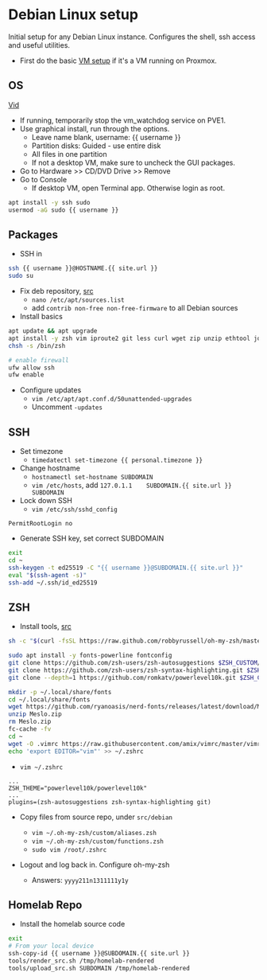 # Debian Linux setup
Initial setup for any Debian Linux instance. Configures the shell, ssh access and useful utilities.

- First do the basic [VM setup](./vm.md) if it's a VM running on Proxmox.

## OS
[Vid](https://www.youtube.com/watch?v=XEoO1FgIel4)
- If running, temporarily stop the vm_watchdog service on PVE1.
- Use graphical install, run through the options.
  - Leave name blank, username: {{ username }}
  - Partition disks: Guided - use entire disk
  - All files in one partition
  - If not a desktop VM, make sure to uncheck the GUI packages.
- Go to Hardware >> CD/DVD Drive >> Remove
- Go to Console
  - If desktop VM, open Terminal app. Otherwise login as root.
```bash
apt install -y ssh sudo
usermod -aG sudo {{ username }}
```

## Packages
- SSH in
```bash
ssh {{ username }}@HOSTNAME.{{ site.url }}
sudo su
```
- Fix deb repository, [src](https://it42.cc/2019/10/14/fix-proxmox-repository-is-not-signed/) 
	- `nano /etc/apt/sources.list`
	- add `contrib non-free non-free-firmware` to all Debian sources
- Install basics
```bash
apt update && apt upgrade
apt install -y zsh vim iproute2 git less curl wget zip unzip ethtool jq unattended-upgrades ufw
chsh -s /bin/zsh

# enable firewall
ufw allow ssh
ufw enable
```
- Configure updates
	- `vim /etc/apt/apt.conf.d/50unattended-upgrades`
  - Uncomment `-updates`

## SSH
- Set timezone
  - `timedatectl set-timezone {{ personal.timezone }}`
- Change hostname
	- `hostnamectl set-hostname SUBDOMAIN`
	- `vim /etc/hosts`, add `127.0.1.1    SUBDOMAIN.{{ site.url }}    SUBDOMAIN`
- Lock down SSH
	- `vim /etc/ssh/sshd_config`
```
PermitRootLogin no
```
- Generate SSH key, set correct SUBDOMAIN
```bash
exit
cd ~
ssh-keygen -t ed25519 -C "{{ username }}@SUBDOMAIN.{{ site.url }}"
eval "$(ssh-agent -s)"
ssh-add ~/.ssh/id_ed25519
```

## ZSH
- Install tools, [src](https://gist.github.com/sinadarvi/7b7178cb3cf9a605ab04700cae05287a)
```bash
sh -c "$(curl -fsSL https://raw.github.com/robbyrussell/oh-my-zsh/master/tools/install.sh)"

sudo apt install -y fonts-powerline fontconfig
git clone https://github.com/zsh-users/zsh-autosuggestions $ZSH_CUSTOM/plugins/zsh-autosuggestions
git clone https://github.com/zsh-users/zsh-syntax-highlighting.git $ZSH_CUSTOM/plugins/zsh-syntax-highlighting
git clone --depth=1 https://github.com/romkatv/powerlevel10k.git $ZSH_CUSTOM/themes/powerlevel10k

mkdir -p ~/.local/share/fonts
cd ~/.local/share/fonts
wget https://github.com/ryanoasis/nerd-fonts/releases/latest/download/Meslo.zip
unzip Meslo.zip
rm Meslo.zip
fc-cache -fv
cd ~
wget -O .vimrc https://raw.githubusercontent.com/amix/vimrc/master/vimrcs/basic.vim
echo 'export EDITOR="vim"' >> ~/.zshrc
```
- `vim ~/.zshrc`
```
...
ZSH_THEME="powerlevel10k/powerlevel10k"
...
plugins=(zsh-autosuggestions zsh-syntax-highlighting git)
```
- Copy files from source repo, under `src/debian`
  - `vim ~/.oh-my-zsh/custom/aliases.zsh`
  - `vim ~/.oh-my-zsh/custom/functions.zsh`
  - `sudo vim /root/.zshrc`

- Logout and log back in. Configure oh-my-zsh
	- Answers: `yyyy211n1311111y1y`

## Homelab Repo
- Install the homelab source code
```bash
exit
# From your local device
ssh-copy-id {{ username }}@SUBDOMAIN.{{ site.url }}
tools/render_src.sh /tmp/homelab-rendered
tools/upload_src.sh SUBDOMAIN /tmp/homelab-rendered
```
